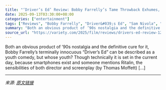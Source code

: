 ```yaml
---
title: "‘Driver’s Ed’ Review: Bobby Farrelly’s Tame Throwback Exhumes, But Can’t Revive, the ’90s Teen Comedy"
date: 2025-09-13T03:30:00+08:00
categories: ["entertainment"]
tags: ["Reviews", "Bobby Farrelly", "Driver&#039;s Ed", "Sam Nivola", "Toronto Film Festival"]
summary: "Both an obvious product of ’90s nostalgia and the definitive cure for it, Bobby Farrelly&#8217;s terminally innocuous &#8220;Driver&#8217;s Ed&#8221; can be described as a youth comedy, but whose yout"
source_url: "https://variety.com/2025/film/reviews/drivers-ed-review-1236515468/"
---
```


Both an obvious product of ’90s nostalgia and the definitive cure for it, Bobby Farrelly&#8217;s terminally innocuous &#8220;Driver&#8217;s Ed&#8221; can be described as a youth comedy, but whose youth? Though technically it is set in the current day, because smartphones exist and someone mentions Ritalin, the sensibilities of both director and screenplay (by Thomas Moffett) [&#8230;]

---

*来源: [原文链接](https://variety.com/2025/film/reviews/drivers-ed-review-1236515468/)*
